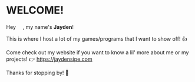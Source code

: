 WELCOME!
===============
                                                           
Hey <img src="https://media.giphy.com/media/hvRJCLFzcasrR4ia7z/giphy.gif" width="15">, my name's **Jayden**!

This is where I host a lot of my games/programs that I want to show off! 👍 

Come check out my website if you want to know a lil' more about me or my projects! 👉 https://jaydensipe.com

Thanks for stopping by! 🤝
